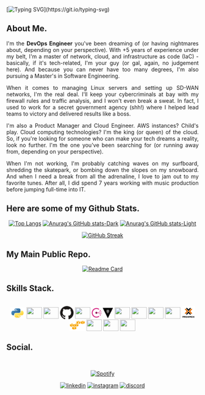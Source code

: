 <div align="justify">
  
[![Typing SVG](https://readme-typing-svg.demolab.com?font=Catamaran&size=42&duration=3500&pause=1500&color=FFFFFF&vCenter=true&width=900&height=60&lines=Yooo.+.+.+Whatupp??+;Matheus+here!+.+.+.;Feel+free+to+fork%2C+PR%2C+issue%2C+or+star%2C+any+project.+;So+.+.+.+lets+build%2C+lets+code%2C+lets+do+it!!+;If+you+like+to+chat+just+hit+me+up+on+social.;Take+Care!)](https://git.io/typing-svg)
</div>

## About Me.

<div align="justify">
  
I'm the **DevOps Engineer** you've been dreaming of (or having nightmares about, depending on your perspective). With +5 years of experience under my belt, I'm a master of network, cloud, and infrastructure as code (IaC) - basically, if it's tech-related, I'm your guy (or gal, again, no judgement here). And because you can never have too many degrees, I'm also pursuing a Master's in Software Engineering.

When it comes to managing Linux servers and setting up SD-WAN networks, I'm the real deal. I'll keep your cybercriminals at bay with my firewall rules and traffic analysis, and I won't even break a sweat. In fact, I used to work for a secret government agency (shh!) where I helped lead teams to victory and delivered results like a boss.

I'm also a Product Manager and Cloud Engineer. AWS instances? Child's play. Cloud computing technologies? I'm the king (or queen) of the cloud. So, if you're looking for someone who can make your tech dreams a reality, look no further. I'm the one you've been searching for (or running away from, depending on your perspective).

When I'm not working, I'm probably catching waves on my surfboard, shredding the skatepark, or bombing down the slopes on my snowboard. And when I need a break from all the adrenaline, I love to jam out to my favorite tunes. After all, I did spend 7 years working with music production before jumping full-time into IT.
</div>

## Here are some of my Github Stats.
<div align="center">

[![Top Langs](https://github-readme-stats.vercel.app/api/top-langs/?username=mthsfrts&langs_count=8&theme=github_dark&layout=compact&hide_border=true)](https://github.com/anuraghazra/github-readme-stats)
[![Anurag's GitHub stats-Dark](https://github-readme-stats.vercel.app/api?username=mthsfrts&show_icons=true&theme=github_dark&card_width=150px&hide_border=true&count_private=true#gh-dark-mode-only)](https://github.com/anuraghazra/github-readme-stats#gh-dark-mode-only)
[![Anurag's GitHub stats-Light](https://github-readme-stats.vercel.app/api?username=mthsfrtsanuraghazra&show_icons=true&theme=default&card_width=150px&hide_border=true&count_private=true#gh-light-mode-only)](https://github.com/anuraghazra/github-readme-stats#gh-light-mode-only)
  
[![GitHub Streak](https://streak-stats.demolab.com?user=mthsfrts&theme=github-dark-blue&hide_border=true&date_format=j%20M%5B%20Y%5D)](https://git.io/streak-stats)
</div>

## My Main Public Repo.

<div align="center">
  
[![Readme Card](https://github-readme-stats.vercel.app/api/pin/?username=mthsfrts&repo=DIY.io&theme=github_dark&show_owner=true&hide_border=true)](https://github.com/mthsfrts/DIY.io)
</div>
<!-- ## My Recent Activity -->

<!--START_SECTION:activity-->

## Skills Stack.
<div style="display: inline_block" align="center"><br>
<img align="center" height="30" width="40" src="https://raw.githubusercontent.com/devicons/devicon/master/icons/python/python-original.svg">
<img align="center" height="30" width="40" src="https://cdn.jsdelivr.net/gh/devicons/devicon/icons/go/go-original-wordmark.svg">
<img align="center" height="30" width="40" src="https://cdn.jsdelivr.net/gh/devicons/devicon/icons/git/git-original.svg" />
<img align="center" height="35" width="35" src="assets/GitHub.png" />
<img align="center" height="30" width="40" src="https://cdn.jsdelivr.net/gh/devicons/devicon/icons/terraform/terraform-original.svg" />
<img align="center" height="25" width="25" src="assets/consul.png" />
<img align="center" height="28" width="28" src="assets/vault.png" />
<img align="center" height="30" width="40" src="https://cdn.jsdelivr.net/gh/devicons/devicon/icons/packer/packer-original.svg" />
<img align="center" height="30" width="40" src="https://cdn.jsdelivr.net/gh/devicons/devicon/icons/ansible/ansible-original.svg" />
<img align="center" height="30" width="40" src="https://cdn.jsdelivr.net/gh/devicons/devicon/icons/docker/docker-original.svg" />
<img align="center" height="30" width="40" src="https://cdn.jsdelivr.net/gh/devicons/devicon/icons/kubernetes/kubernetes-plain.svg" />
<img align="center" height="35" width="35" src="assets/proxmox.png" />
<img align="center" height="30" width="40" src="https://github.com/devicons/devicon/blob/v2.15.1/icons/amazonwebservices/amazonwebservices-original.svg" />
<img align="center" height="30" width="40" src="https://cdn.jsdelivr.net/gh/devicons/devicon/icons/jenkins/jenkins-original.svg" />
<img align="center" height="30" width="40" src="https://cdn.jsdelivr.net/gh/devicons/devicon/icons/bash/bash-original.svg" />
<img align="center" height="30" width="40" src="https://cdn.jsdelivr.net/gh/devicons/devicon/icons/linux/linux-original.svg" />
</div>

## Social.

<div style="display: inline_block" align="center"><br> 
  
[![Spotify](https://novatorem-rng7ml68l-mthsfrts.vercel.app/api/spotify?background_color=0d1117&border_color=ffffff)](https://open.spotify.com/user/12142352411)
  
[![linkedin](https://img.shields.io/badge/LinkedIn-0077B5?style=for-the-badge&logo=linkedin&logoColor=white)](https://www.linkedin.com/in/mthsfrts/)
[![instagram](https://img.shields.io/badge/Instagram-E4405F?style=for-the-badge&logo=instagram&logoColor=white)](https://instagram.com/mthsfrts/)
[![discord](https://img.shields.io/badge/Discord-7289DA?style=for-the-badge&logo=discord&logoColor=white)](https://discord.com/invite/Vw2Zk5ep5E)

<!-- <a href="https://github.com/mthsfrts"><img src="assets/snake.svg"></a> -->

</div>



